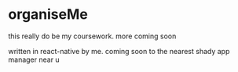 # organiseMe
this really do be my coursework. more coming soon

written in react-native by me. coming soon to the nearest shady app manager near u 
